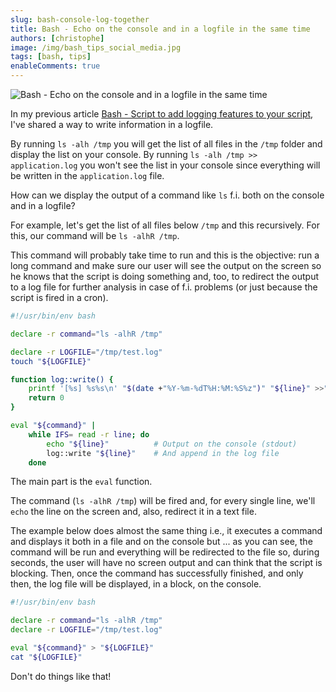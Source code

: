 ```yaml
---
slug: bash-console-log-together
title: Bash - Echo on the console and in a logfile in the same time
authors: [christophe]
image: /img/bash_tips_social_media.jpg
tags: [bash, tips]
enableComments: true
---
```

![Bash - Echo on the console and in a logfile in the same time](/img/bash_tips_header.jpg)

In my previous article [Bash - Script to add logging features to your script](/blog/bash-logging), I've shared a way to write information in a logfile.

By running `ls -alh /tmp` you will get the list of all files in the `/tmp` folder and display the list on your console. By running `ls -alh /tmp >> application.log` you won't see the list in your console since everything will be written in the `application.log` file.

How can we display the output of a command like `ls` f.i. both on the console and in a logfile?

<!-- truncate -->

For example, let's get the list of all files below `/tmp` and this recursively. For this, our command will be `ls -alhR /tmp`.

This command will probably take time to run and this is the objective: run a long command and make sure our user will see the output on the screen so he knows that the script is doing something and, too, to redirect the output to a log file for further analysis in case of f.i. problems (or just because the script is fired in a cron).  

```bash
#!/usr/bin/env bash

declare -r command="ls -alhR /tmp"

declare -r LOGFILE="/tmp/test.log"
touch "${LOGFILE}"

function log::write() {
    printf '[%s] %s%s\n' "$(date +"%Y-%m-%dT%H:%M:%S%z")" "${line}" >>"${LOGFILE}"
    return 0
}

eval "${command}" |
    while IFS= read -r line; do
        echo "${line}"          # Output on the console (stdout)
        log::write "${line}"    # And append in the log file
    done
```

The main part is the `eval` function. 

The command (`ls -alhR /tmp`) will be fired and, for every single line, we'll `echo` the line on the screen and, also, redirect it in a text file.

The example below does almost the same thing i.e., it executes a command and displays it both in a file and on the console but ... as you can see, the command will be run and everything will be redirected to the file so, during seconds, the user will have no screen output and can think that the script is blocking. Then, once the command has successfully finished, and only then, the log file will be displayed, in a block, on the console.

```bash
#!/usr/bin/env bash

declare -r command="ls -alhR /tmp"
declare -r LOGFILE="/tmp/test.log"

eval "${command}" > "${LOGFILE}"
cat "${LOGFILE}"
```

Don't do things like that!
